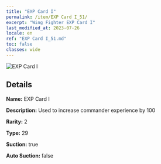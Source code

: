 ```yaml
---
title: "EXP Card I"
permalink: /item/EXP Card I_51/
excerpt: "Wing Fighter EXP Card I"
last_modified_at: 2023-07-26
locale: en
ref: "EXP Card I_51.md"
toc: false
classes: wide
---
```



 ![EXP Card I](/images/item/EXP_Card_I_p.png)



## Details

 **Name:** EXP Card I 

 **Description:** Used to increase commander experience by 100

 **Rarity:** 2 

 **Type:** 29 

 **Suction:** true 

 **Auto Suction:** false 


